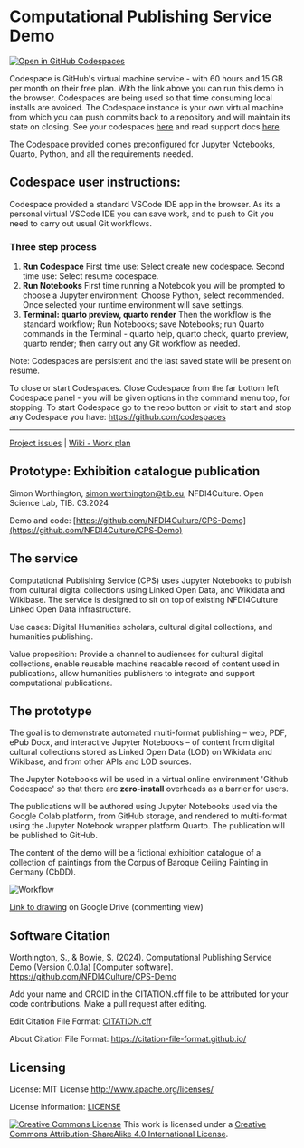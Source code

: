 # Computational Publishing Service Demo

[![Open in GitHub Codespaces](https://github.com/codespaces/badge.svg)](https://codespaces.new/TIBHannover/section-demo/?quickstart=1)

Codespace is GitHub's virtual machine service - with 60 hours and 15 GB per month on their free plan. With the link above you can run this demo in the browser. Codespaces are being used so that time consuming local installs are avoided. The Codespace instance is your own virtual machine from which you can push commits back to a repository and will maintain its state on closing. See your codespaces [here](https://github.com/codespaces) and read support docs [here](https://docs.github.com/en/codespaces).

The Codespace provided comes preconfigured for Jupyter Notebooks, Quarto, Python, and all the requirements needed.

## Codespace user instructions: 

Codespace provided a standard VSCode IDE app in the browser. As its a personal virtual VSCode IDE you can save work, and to push to Git you need to carry out usual Git workflows.

### Three step process

1. **Run Codespace** First time use: Select create new codespace. Second time use: Select resume codespace.
2. **Run Notebooks** First time running a Notebook you will be prompted to choose a Jupyter environment: Choose Python, select recommended. Once selected your runtime environment will save settings.
3. **Terminal: quarto preview, quarto render** Then the workflow is the standard workflow; Run Notebooks; save Notebooks; run Quarto commands in the Terminal - quarto help, quarto check, quarto preview, quarto render; then carry out any Git workflow as needed.

Note: Codespaces are persistent and the last saved state will be present on resume.

To close or start Codespaces. Close Codespace from the far bottom left Codespace panel - you will be given options in the command menu top, for stopping. To start Codespace go to the repo button or visit to start and stop any Codespace you have: https://github.com/codespaces

---

[Project issues](https://github.com/orgs/NFDI4Culture/projects/1/views/4) | [Wiki - Work plan](https://github.com/NFDI4Culture/CPS-Demo/wiki/Work-plan-and-existing-R&D)

## Prototype: Exhibition catalogue publication

Simon Worthington, [simon.worthington@tib.eu](mailto:simon.worthington@tib.eu), NFDI4Culture. Open Science Lab, TIB. 03.2024

Demo and code: [https://github.com/NFDI4Culture/CPS-Demo](https://github.com/NFDI4Culture/CPS-Demo)

## The service

Computational Publishing Service (CPS) uses Jupyter Notebooks to publish from cultural digital collections using Linked Open Data, and Wikidata and Wikibase. The service is designed to sit on top of existing NFDI4Culture Linked Open Data infrastructure.

Use cases: Digital Humanities scholars, cultural digital collections, and humanities publishing.

Value proposition: Provide a channel to audiences for cultural digital collections, enable reusable machine readable record of content used in publications, allow humanities publishers to integrate and support computational publications.

## The prototype

The goal is to demonstrate automated multi-format publishing – web, PDF, ePub Docx, and  interactive Jupyter Notebooks – of content from digital cultural collections stored as Linked Open Data (LOD) on Wikidata and Wikibase, and from other APIs and LOD sources.

The Jupyter Notebooks will be used in a virtual online environment 'Github Codespace' so that there are __zero-install__ overheads as a barrier for users.

The publications will be authored using Jupyter Notebooks used via the Google Colab platform, from GitHub storage, and rendered to multi-format using the Jupyter Notebook wrapper platform Quarto. The publication will be published to GitHub.

The content of the demo will be a fictional exhibition catalogue of a collection of paintings from the Corpus of Baroque Ceiling Painting in Germany (CbDD).

![Workflow](images/cps-workflow.svg)

[Link to drawing](https://docs.google.com/drawings/d/1YOS5C4GYxoWCXuSEN1039IjGtbEpYJRa1vXCraEugts/edit?usp=sharing) on Google Drive (commenting view)

## Software Citation

Worthington, S., & Bowie, S. (2024). Computational Publishing Service Demo (Version 0.0.1a) [Computer software]. https://github.com/NFDI4Culture/CPS-Demo

Add your name and ORCID in the CITATION.cff file to be attributed for your code contributions. Make a pull request after editing.

Edit Citation File Format: [CITATION.cff](CITATION.cff)

About Citation File Format: https://citation-file-format.github.io/

## Licensing

License: MIT License http://www.apache.org/licenses/

License information: [LICENSE](LICENSE)

<a rel="license" href="http://creativecommons.org/licenses/by-sa/4.0/"><img alt="Creative Commons License" style="border-width:0" src="https://i.creativecommons.org/l/by-sa/4.0/88x31.png" /></a> This work is licensed under a <a rel="license" href="http://creativecommons.org/licenses/by-sa/4.0/">Creative Commons Attribution-ShareAlike 4.0 International License</a>.
